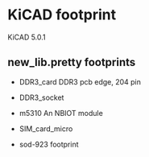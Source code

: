 # KiCAD footprint

KiCAD 5.0.1

## new_lib.pretty footprints

- DDR3_card
  DDR3 pcb edge, 204 pin

- DDR3_socket

- m5310
  An NBIOT  module
  
- SIM_card_micro

- sod-923 footprint

##
